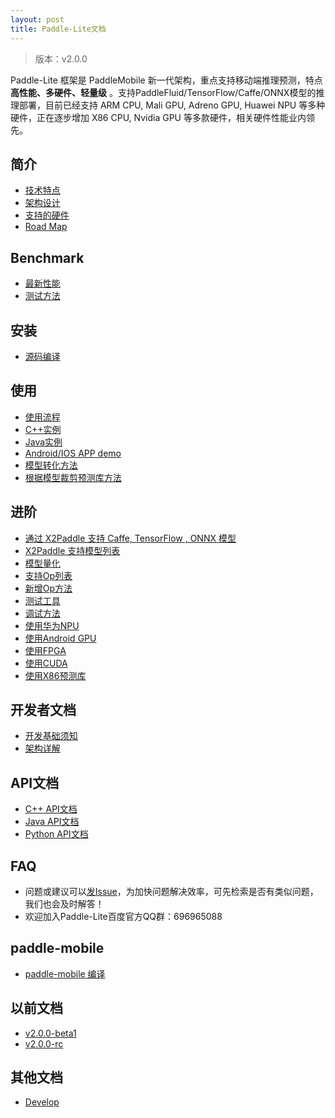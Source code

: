 ```yaml
---
layout: post
title: Paddle-Lite文档
---
```


> 版本：v2.0.0

Paddle-Lite 框架是 PaddleMobile 新一代架构，重点支持移动端推理预测，特点**高性能、多硬件、轻量级** 。支持PaddleFluid/TensorFlow/Caffe/ONNX模型的推理部署，目前已经支持 ARM CPU, Mali GPU, Adreno GPU, Huawei NPU 等多种硬件，正在逐步增加 X86 CPU, Nvidia GPU 等多款硬件，相关硬件性能业内领先。

## 简介

- [技术特点]({{site.baseurl}}/v2.0.0/tech_highlights)
- [架构设计]({{site.baseurl}}/v2.0.0/architecture)
- [支持的硬件]({{site.baseurl}}/v2.0.0/support_hardware)
- [Road Map]({{site.baseurl}}/v2.0.0/roadmap)

## Benchmark

- [最新性能]({{site.baseurl}}/v2.0.0/benchmark)
- [测试方法]({{site.baseurl}}/v2.0.0/benchmark_tools)

## 安装

- [源码编译]({{site.baseurl}}/v2.0.0/source_compile)

## 使用

- [使用流程]({{site.baseurl}}/v2.0.0/tutorial)
- [C++实例]({{site.baseurl}}/v2.0.0/cpp_demo)
- [Java实例]({{site.baseurl}}/v2.0.0/java_demo)
- [Android/IOS APP demo](https://github.com/PaddlePaddle/Paddle-Lite-Demo)
- [模型转化方法]({{site.baseurl}}/v2.0.0/model_optimize_tool)
- [根据模型裁剪预测库方法]({{site.baseurl}}/v2.0.0/library_tailoring)

## 进阶

- [通过 X2Paddle 支持 Caffe, TensorFlow , ONNX 模型]({{site.baseurl}}/v2.0.0/x2paddle)
- [X2Paddle 支持模型列表]({{site.baseurl}}/v2.0.0/x2paddle_models_doc)
- [模型量化]({{site.baseurl}}/v2.0.0/model_quantization)
- [支持Op列表]({{site.baseurl}}/v2.0.0/support_operation_list)
- [新增Op方法]({{site.baseurl}}/v2.0.0/add_new_operation)
- [测试工具]({{site.baseurl}}/v2.0.0/debug_tools)
- [调试方法]({{site.baseurl}}/v2.0.0/debug_tools)
- [使用华为NPU]({{site.baseurl}}/v2.0.0/npu)
- [使用Android GPU]({{site.baseurl}}/v2.0.0/opencl)
- [使用FPGA]({{site.baseurl}}/v2.0.0/fpga)
- [使用CUDA]({{site.baseurl}}/v2.0.0/cuda)
- [使用X86预测库]({{site.baseurl}}/v2.0.0/x86)

## 开发者文档

- [开发基础须知]({{site.baseurl}}/v2.0.0/for-developer)
- [架构详解]({{site.baseurl}}/v2.0.0/architecture-intro)

## API文档

- [C++ API文档]({{site.baseurl}}/v2.0.0/cxx_api_doc)
- [Java API文档]({{site.baseurl}}/v2.0.0/java_api_doc)
- [Python API文档]({{site.baseurl}}/v2.0.0/python_api_doc)

## FAQ

- 问题或建议可以[发Issue](https://github.com/PaddlePaddle/Paddle-Lite/issues)，为加快问题解决效率，可先检索是否有类似问题，我们也会及时解答！
- 欢迎加入Paddle-Lite百度官方QQ群：696965088

## paddle-mobile

- [paddle-mobile 编译]({{site.baseurl}}/v2.0.0/mobile)

## 以前文档

- [v2.0.0-beta1]({{site.baseurl}}/v2.0.0-beta1/index)
- [v2.0.0-rc]({{site.baseurl}}/v2.0.0-rc/index)

## 其他文档

- [Develop]({{site.baseurl}}/develop/index)
